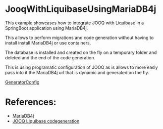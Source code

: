 
# JooqWithLiquibaseUsingMariaDB4j

This example showcases how to integrate JOOQ with Liquibase in a SpringBoot application using MariaDB4j. 

This allows to perform migrations and code generation without having to install install MariaDB4j or use containers.

The database is installed and created on the fly on a temporary folder and deleted and the end of the code generation.

This is using programatic configuration of JOOQ as is allows to more easly pass into it the MariaDB4j url that is dynamic and generated on the fly.

[GeneratorConfig](src/main/java/com/example/demo/GeneratorConfig.java)


# References:

- [MariaDB4j](https://github.com/MariaDB4j/MariaDB4j)
- [JOOQ Liquibase codegeneration](https://www.jooq.org/doc/latest/manual/code-generation/codegen-liquibase/)
